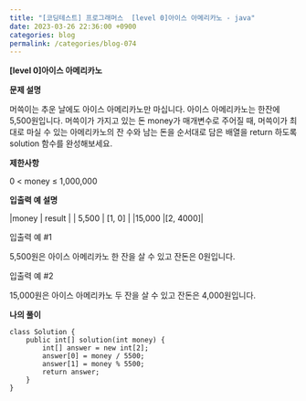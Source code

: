 ```yaml
---
title: "[코딩테스트] 프로그래머스  [level 0]아이스 아메리카노 - java"
date: 2023-03-26 22:36:00 +0900
categories: blog
permalink: /categories/blog-074
---
```



**[level 0]아이스 아메리카노**



**문제 설명**

머쓱이는 추운 날에도 아이스 아메리카노만 마십니다. 아이스 아메리카노는 한잔에 5,500원입니다. 머쓱이가 가지고 있는 돈 money가 매개변수로 주어질 때, 머쓱이가 최대로 마실 수 있는 아메리카노의 잔 수와 남는 돈을 순서대로 담은 배열을 return 하도록 solution 함수를 완성해보세요.





**제한사항**

0 < money ≤ 1,000,000


**입출력 예 설명**

|money | result |
| 5,500	 | [1, 0] |
|15,000	 |[2, 4000]|


입출력 예 #1

5,500원은 아이스 아메리카노 한 잔을 살 수 있고 잔돈은 0원입니다.

입출력 예 #2

15,000원은 아이스 아메리카노 두 잔을 살 수 있고 잔돈은 4,000원입니다.

**나의 풀이**

```
class Solution {
    public int[] solution(int money) {
        int[] answer = new int[2];
        answer[0] = money / 5500;
        answer[1] = money % 5500;
        return answer;
    }
}

```


